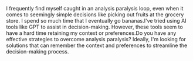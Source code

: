 I frequently find myself caught in an analysis paralysis loop, even when it comes to seemingly simple decisions like picking out fruits at the grocery store. I spend so much time that I eventually go bananas.I've tried using AI tools like GPT to assist in decision-making. However, these tools seem to have a hard time retaining my context or preferences.Do you have any effective strategies to overcome analysis paralysis? Ideally, I'm looking for solutions that can remember the context and preferences to streamline the decision-making process.

